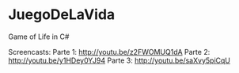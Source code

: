 JuegoDeLaVida
=============

Game of Life in C#

Screencasts:
Parte 1: http://youtu.be/z2FWOMUQ1dA
Parte 2: http://youtu.be/y1HDey0YJ94
Parte 3: http://youtu.be/saXvy5piCqU
